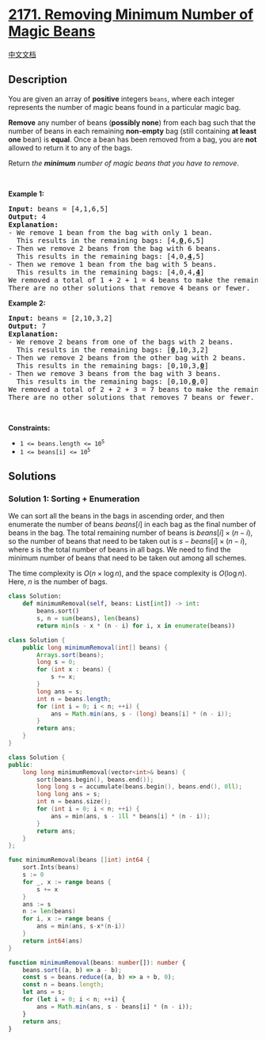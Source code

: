 # [2171. Removing Minimum Number of Magic Beans](https://leetcode.com/problems/removing-minimum-number-of-magic-beans)

[中文文档](./solution/2100-2199/2171.Removing%20Minimum%20Number%20of%20Magic%20Beans/README.md)

<!-- tags:Greedy,Array,Enumeration,Prefix Sum,Sorting -->

## Description

<p>You are given an array of <strong>positive</strong> integers <code>beans</code>, where each integer represents the number of magic beans found in a particular magic bag.</p>

<p><strong>Remove</strong> any number of beans (<strong>possibly none</strong>) from each bag such that the number of beans in each remaining <strong>non-empty</strong> bag (still containing <strong>at least one</strong> bean) is <strong>equal</strong>. Once a bean has been removed from a bag, you are <strong>not</strong> allowed to return it to any of the bags.</p>

<p>Return <em>the <strong>minimum</strong> number of magic beans that you have to remove</em>.</p>

<p>&nbsp;</p>
<p><strong class="example">Example 1:</strong></p>

<pre>
<strong>Input:</strong> beans = [4,1,6,5]
<strong>Output:</strong> 4
<strong>Explanation:</strong> 
- We remove 1 bean from the bag with only 1 bean.
  This results in the remaining bags: [4,<strong><u>0</u></strong>,6,5]
- Then we remove 2 beans from the bag with 6 beans.
  This results in the remaining bags: [4,0,<strong><u>4</u></strong>,5]
- Then we remove 1 bean from the bag with 5 beans.
  This results in the remaining bags: [4,0,4,<strong><u>4</u></strong>]
We removed a total of 1 + 2 + 1 = 4 beans to make the remaining non-empty bags have an equal number of beans.
There are no other solutions that remove 4 beans or fewer.
</pre>

<p><strong class="example">Example 2:</strong></p>

<pre>
<strong>Input:</strong> beans = [2,10,3,2]
<strong>Output:</strong> 7
<strong>Explanation:</strong>
- We remove 2 beans from one of the bags with 2 beans.
  This results in the remaining bags: [<u><strong>0</strong></u>,10,3,2]
- Then we remove 2 beans from the other bag with 2 beans.
  This results in the remaining bags: [0,10,3,<u><strong>0</strong></u>]
- Then we remove 3 beans from the bag with 3 beans. 
  This results in the remaining bags: [0,10,<u><strong>0</strong></u>,0]
We removed a total of 2 + 2 + 3 = 7 beans to make the remaining non-empty bags have an equal number of beans.
There are no other solutions that removes 7 beans or fewer.
</pre>

<p>&nbsp;</p>
<p><strong>Constraints:</strong></p>

<ul>
	<li><code>1 &lt;= beans.length &lt;= 10<sup>5</sup></code></li>
	<li><code>1 &lt;= beans[i] &lt;= 10<sup>5</sup></code></li>
</ul>

## Solutions

### Solution 1: Sorting + Enumeration

We can sort all the beans in the bags in ascending order, and then enumerate the number of beans $beans[i]$ in each bag as the final number of beans in the bag. The total remaining number of beans is $beans[i] \times (n - i)$, so the number of beans that need to be taken out is $s - beans[i] \times (n - i)$, where $s$ is the total number of beans in all bags. We need to find the minimum number of beans that need to be taken out among all schemes.

The time complexity is $O(n \times \log n)$, and the space complexity is $O(\log n)$. Here, $n$ is the number of bags.

<!-- tabs:start -->

```python
class Solution:
    def minimumRemoval(self, beans: List[int]) -> int:
        beans.sort()
        s, n = sum(beans), len(beans)
        return min(s - x * (n - i) for i, x in enumerate(beans))
```

```java
class Solution {
    public long minimumRemoval(int[] beans) {
        Arrays.sort(beans);
        long s = 0;
        for (int x : beans) {
            s += x;
        }
        long ans = s;
        int n = beans.length;
        for (int i = 0; i < n; ++i) {
            ans = Math.min(ans, s - (long) beans[i] * (n - i));
        }
        return ans;
    }
}
```

```cpp
class Solution {
public:
    long long minimumRemoval(vector<int>& beans) {
        sort(beans.begin(), beans.end());
        long long s = accumulate(beans.begin(), beans.end(), 0ll);
        long long ans = s;
        int n = beans.size();
        for (int i = 0; i < n; ++i) {
            ans = min(ans, s - 1ll * beans[i] * (n - i));
        }
        return ans;
    }
};
```

```go
func minimumRemoval(beans []int) int64 {
	sort.Ints(beans)
	s := 0
	for _, x := range beans {
		s += x
	}
	ans := s
	n := len(beans)
	for i, x := range beans {
		ans = min(ans, s-x*(n-i))
	}
	return int64(ans)
}
```

```ts
function minimumRemoval(beans: number[]): number {
    beans.sort((a, b) => a - b);
    const s = beans.reduce((a, b) => a + b, 0);
    const n = beans.length;
    let ans = s;
    for (let i = 0; i < n; ++i) {
        ans = Math.min(ans, s - beans[i] * (n - i));
    }
    return ans;
}
```

<!-- tabs:end -->

<!-- end -->
